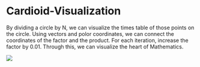 # Cardioid-Visualization

By dividing a circle by N, we can visualize the times table of those points on the circle.
Using vectors and polor coordinates, we can connect the coordinates of the factor and the 
product. For each iteration, increase the factor by 0.01. Through this, we can visualize
the heart of Mathematics. 

<img src="https://media.giphy.com/media/JmD6iF7dmRhgd89Ef7/giphy.gif">
